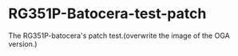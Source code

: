 # RG351P-Batocera-test-patch
The RG351P-batocera's patch test.(overwrite the image of the OGA version.)
